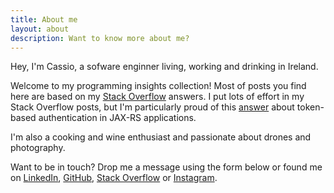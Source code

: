 ```yaml
---
title: About me
layout: about
description: Want to know more about me?
---
```


Hey, I'm Cassio, a sofware enginner living, working and drinking in Ireland.

Welcome to my programming insights collection! Most of posts you find here are based on my [Stack Overflow][stack-overflow] answers. I put lots of effort in my Stack Overflow posts, but I'm particularly proud of this [answer][best-answer] about token-based authentication in JAX-RS applications.

I'm also a cooking and wine enthusiast and passionate about drones and photography.

Want to be in touch? Drop me a message using the form below or found me on [LinkedIn][linkedin], [GitHub][github], [Stack Overflow][stack-overflow] or [Instagram][instagram].

  [linkedin]: https://www.linkedin.com/in/cassiomolin/en
  [github]: https://github.com/cassiomolin
  [stack-overflow]: https://stackoverflow.com/u/1426227
  [instagram]: https://instagram.com/cassiomolin
  [best-answer]: https://stackoverflow.com/a/26778123/1426227